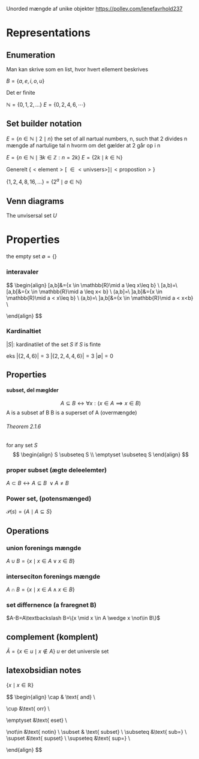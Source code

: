 Unorded mængde af unike objekter 
https://pollev.com/lenefavrhold237
# Representations

## Enumeration
Man kan skrive som en list, hvor hvert ellement beskrives

$B = \{a,e,i,o,u\}$

Det er finite


$\mathbb{N}=\{0,1,2,\dots\}$
$E=\{0,2,4,6,\cdots\}$
## Set builder notation
$E=\{n\in \mathbb{N}\mid 2\mid n\}$
the set of all nartual numbers, n, such that 2 divides n
mængde af nartulige tal n hvorm om det gælder at 2 går op i n

$E=\{n\in \mathbb{N} \mid \exists k\in \mathbb{Z}:n=2k\}$
$E=\{2k\mid k\in \mathbb{N}\}$

Generelt 
$\{<\text{element}>[\ \in < \text{univsers}>]\mid <\text{propostion}>\}$

$\{1,2,4,8,16,\dots\}=\{2^a\mid a\in \mathbb{N}\}$
## Venn diagrams
The unvisersal set $U$

# Properties

the empty set $\emptyset=\{\}$


### interavaler
$$
\begin{align}
[a,b]&=\{x \in \mathbb{R}\mid a \leq x\leq b\} \\
[a,b)=\ [a,b[&=\{x \in \mathbb{R}\mid a \leq x< b\} \\
(a,b]=\ ]a,b]&=\{x \in \mathbb{R}\mid a < x\leq b\} \\
(a,b)=\ ]a,b[&=\{x \in \mathbb{R}\mid a < x<b\} \\
 
\end{align}
$$


### Kardinaltiet 
$|S|$: kardinatilet of the set $S$ if $S$ is finte

eks
$|\{2,4,6\}|=3$
$|\{2,2,4,4,6\}|=3$
$|\emptyset|=0$

## Properties
#### subset, del mæglder 
$$
A \subseteq B \leftrightarrow  \forall x:(x \in A \implies x \in B)
$$
A is a subset af B
B is a superset of A (overmængde)


###### Theorem  2.1.6
for any set $S$
$$
\begin{align}
S \subseteq S \\
\emptyset \subseteq S
\end{align}
$$
### proper subset (ægte deleelemter)
$A \subset B \leftrightarrow A \subseteq B \ \vee A\neq B$


### Power set, (potensmænged)
$\mathcal{P}(s)=\{A\mid A\subseteq S\}$
## Operations 
### union forenings mængde
$A \cup B=\{x\mid x \in A \vee x \in B\}$
### interseciton forenings mængde
$A \cap B=\{x\mid x \in A \wedge x \in B\}$

### set differnence (a fraregnet B)
$A-B=A\textbackslash B=\{x \mid x \in A \wedge x \not\in B\}$

## complement (komplent)
$\bar{A}=\{x \in u \mid x \not\in A\}$
$u$ er det universle set

## latexobsidian notes

$\{ x \mid  x \in \mathbb{R}\}$


$$
\begin{align}
\cap & \text{ and} \\
 
\cup &\text{ orr} \\

\emptyset &\text{ eset} \\

\not\in &\text{ notin}  \\
\subset & \text{ subset} \\ 
\subseteq &\text{ sub=} \\ 
\supset &\text{ supset} \\
\supseteq &\text{ sup=} \\


\end{align}
$$